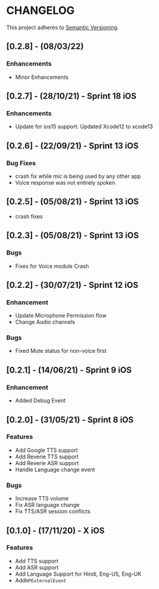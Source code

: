 # CHANGELOG

This project adheres to [Semantic Versioning](http://semver.org/spec/v2.0.0.html).

## [0.2.8] - (08/03/22)

### Enhancements
- Minor Enhancements

## [0.2.7] - (28/10/21) - Sprint 18 iOS

### Enhancements
- Update for ios15 support. Updated Xcode12 to xcode13

## [0.2.6] - (22/09/21) - Sprint 13 iOS

### Bug Fixes
- crash fix while mic is being used by any other app
- Voice response was not entirely spoken

## [0.2.5] - (05/08/21) - Sprint 13 iOS
- crash fixes

## [0.2.3] - (05/08/21) - Sprint 13 iOS

### Bugs
- Fixes for Voice module Crash

## [0.2.2] - (30/07/21) - Sprint 12 iOS

### Enhancement
- Update Microphone Permission flow
- Change Audio channels

### Bugs
- Fixed Mute status for non-voice first

## [0.2.1] - (14/06/21) - Sprint 9 iOS

### Enhancement
- Added Debug Event

## [0.2.0] - (31/05/21) - Sprint 8 iOS

### Features
- Add Google TTS support
- Add Reverie TTS support
- Add Reverie ASR support
- Handle Language change event

### Bugs
- Increase TTS volume
- Fix ASR language change
- Fix TTS/ASR session conflicts

## [0.1.0] - (17/11/20) - X iOS

### Features
- Add TTS support
- Add ASR support
- Add Language Support for Hindi, Eng-US, Eng-UK
- Add`HPExternalEvent`
